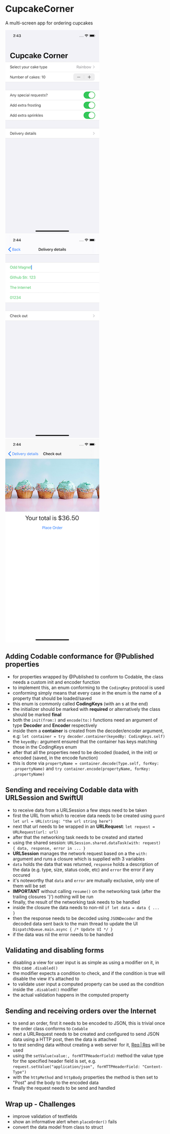 # CupcakeCorner
A multi-screen app for ordering cupcakes

![App screenshot](CupcakeCorner1.png) ![App screenshot](CupcakeCorner2.png) ![App screenshot](CupcakeCorner3.png)


## Adding Codable conformance for @Published properties
- for properties wrapped by @Published to conform to Codable, the class needs a custom init and encoder function
- to implement this, an enum conforming to the `CodingKey` protocol is used
- conforming simply means that every case in the enum is the name of a property that should be loaded/saved
- this enum is commonly called **CodingKeys** (with an s at the end)
- the initializer should be marked with __required__ or alternatively the class should be marked __final__
- both the `init(from:)` and `encode(to:)` functions need an argument of type **Decoder** and **Encoder** respectively
- inside them a __container__ is created from the decoder/encoder argument, e.g: `let container = try decoder.container(keyedBy: CodingKeys.self)`
- the `keyedBy:` argument ensured that the container has keys matching those in the CodingKeys enum
- after that all the properties need to be decoded (loaded, in the init) or encoded (saved, in the encode function)
- this is done via `propertyName = container.decode(Type.self, forKey: .propertyName)` and `try container.encode(propertyName, forKey: .propertyName)`

## Sending and receiving Codable data with URLSession and SwiftUI
- to receive data from a URLSession a few steps need to be taken
- first the URL from which to receive data needs to be created using `guard let url = URL(string: "the url string here")`
- next that url needs to be wrapped in an **URLRequest**: `let request = URLRequest(url: url)`
- after that the networking task needs to be created and started
- using the shared session: `URLSession.shared.dataTask(with: request) { data, response, error in ... }`
- **URLSession** manages the network request based on a the `with:` argument and runs a closure which is supplied with 3 variables
- `data` holds the data that was returned, `response` holds a description of the data (e.g. type, size, status code, etc) and `error` the error if any occured
- it's noteworthy that `data` and `error` are mutually exclusive, only one of them will be set
- **IMPORTANT** without calling `resume()` on the networking task (after the trailing closures '}') nothing will be run
- finally, the result of the networking task needs to be handled
- inside the closure the data needs to non-nil `if let data = data { ...  }`
- then the response needs to be decoded using `JSONDecoder` and the decoded data sent back to the main thread to update the UI `DispatchQueue.main.async { /* Update UI */ }`
- if the data was nil the error needs to be handled

## Validating and disabling forms
- disabling a view for user input is as simple as using a modifier on it, in this case `.disabled()`
- the modifier expects a condition to check, and if the condition is true will disable the view it's attached to
- to validate user input a computed property can be used as the condition inside the `.disabled()` modifier
- the actual validation happens in the computed property

## Sending and receiving orders over the Internet
- to send an order, first it needs to be encoded to JSON, this is trivial once the order class conforms to `Codable`
- next a URLRequest needs to be created and configured to send JSON data using a HTTP post, then the data is attached
- to test sending data without creating a web server for it, [Req | Res](https://reqres.in) will be used
- using the `setValue(value:, forHTTPHeaderField)` method the value type for the specified header field is set, e.g. `request.setValue("application/json", forHTTPHeaderField: "Content-Type")`
- with the `httpMethod` and `httpBody` properties the method is then set to "Post" and the body to the encoded data
- finally the request needs to be send and handled

## Wrap up - Challenges
- improve validation of textfields
- show an informative alert when `placeOrder()` fails
- convert the data model from class to struct
